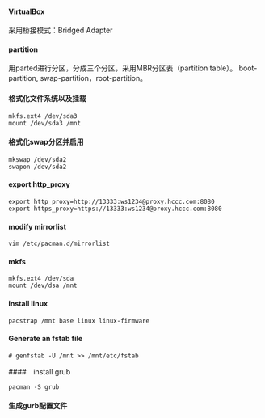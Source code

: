 
#### VirtualBox 
采用桥接模式：Bridged Adapter

#### partition
用parted进行分区，分成三个分区，采用MBR分区表（partition table）。
boot-partition, swap-partition，root-partition。

#### 格式化文件系统以及挂载
```
mkfs.ext4 /dev/sda3
mount /dev/sda3 /mnt
```

#### 格式化swap分区并启用
```
mkswap /dev/sda2
swapon /dev/sda2
```

#### export http_proxy
```
export http_proxy=http://13333:ws1234@proxy.hccc.com:8080
export https_proxy=https://13333:ws1234@proxy.hccc.com:8080
```
#### modify mirrorlist
```
vim /etc/pacman.d/mirrorlist
```

#### mkfs 
```
mkfs.ext4 /dev/sda
mount /dev/dsa /mnt
```

#### install linux
```
pacstrap /mnt base linux linux-firmware
```

#### Generate an fstab file
```
# genfstab -U /mnt >> /mnt/etc/fstab
```

####　install grub
```
pacman -S grub
```

#### 生成gurb配置文件

